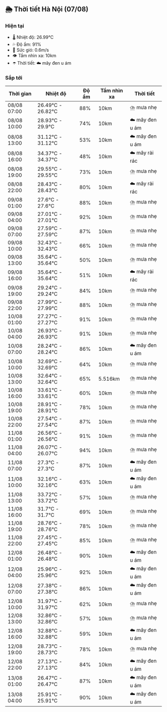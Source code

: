 ## 🌦️ Thời tiết Hà Nội (07/08)

### Hiện tại

- 🌡️ Nhiệt độ: 26.99℃
- 💦 Độ ẩm: 91%
- 💨 Sức gió: 0.6m/s
- 👁️ Tầm nhìn xa: 10km
- ☂️ Thời tiết: ☁️ mây đen u ám

### Sắp tới

| Thời gian | Nhiệt độ | Độ ẩm | Tầm nhìn xa | Thời tiết |
| --- | --- | --- | --- | --- |
| 08/08 07:00 | 26.49℃ - 26.82℃ | 88% | 10km | ⛈️ mưa nhẹ |
| 08/08 10:00 | 28.93℃ - 29.9℃ | 74% | 10km | ☁️ mây đen u ám |
| 08/08 13:00 | 31.12℃ - 31.12℃ | 53% | 10km | ☁️ mây đen u ám |
| 08/08 16:00 | 34.37℃ - 34.37℃ | 48% | 10km | ☁️ mây rải rác |
| 08/08 19:00 | 29.55℃ - 29.55℃ | 73% | 10km | ⛈️ mưa nhẹ |
| 08/08 22:00 | 28.43℃ - 28.43℃ | 80% | 10km | ☁️ mây rải rác |
| 09/08 01:00 | 27.6℃ - 27.6℃ | 88% | 10km | ⛈️ mưa nhẹ |
| 09/08 04:00 | 27.01℃ - 27.01℃ | 92% | 10km | ⛈️ mưa nhẹ |
| 09/08 07:00 | 27.59℃ - 27.59℃ | 87% | 10km | ⛈️ mưa nhẹ |
| 09/08 10:00 | 32.43℃ - 32.43℃ | 66% | 10km | ⛈️ mưa nhẹ |
| 09/08 13:00 | 35.64℃ - 35.64℃ | 50% | 10km | ⛈️ mưa nhẹ |
| 09/08 16:00 | 35.64℃ - 35.64℃ | 51% | 10km | ☁️ mây rải rác |
| 09/08 19:00 | 29.24℃ - 29.24℃ | 84% | 10km | ⛈️ mưa nhẹ |
| 09/08 22:00 | 27.99℃ - 27.99℃ | 88% | 10km | ⛈️ mưa nhẹ |
| 10/08 01:00 | 27.27℃ - 27.27℃ | 91% | 10km | ⛈️ mưa nhẹ |
| 10/08 04:00 | 26.93℃ - 26.93℃ | 91% | 10km | ⛈️ mưa nhẹ |
| 10/08 07:00 | 28.24℃ - 28.24℃ | 86% | 10km | ☁️ mây đen u ám |
| 10/08 10:00 | 32.69℃ - 32.69℃ | 64% | 10km | ⛈️ mưa nhẹ |
| 10/08 13:00 | 32.64℃ - 32.64℃ | 65% | 5.516km | ⛈️ mưa nhẹ |
| 10/08 16:00 | 33.61℃ - 33.61℃ | 60% | 10km | ⛈️ mưa nhẹ |
| 10/08 19:00 | 28.91℃ - 28.91℃ | 78% | 10km | ⛈️ mưa nhẹ |
| 10/08 22:00 | 27.54℃ - 27.54℃ | 87% | 10km | ⛈️ mưa nhẹ |
| 11/08 01:00 | 26.56℃ - 26.56℃ | 91% | 10km | ⛈️ mưa nhẹ |
| 11/08 04:00 | 26.07℃ - 26.07℃ | 94% | 10km | ⛈️ mưa nhẹ |
| 11/08 07:00 | 27.3℃ - 27.3℃ | 87% | 10km | ☁️ mây đen u ám |
| 11/08 10:00 | 32.16℃ - 32.16℃ | 63% | 10km | ☁️ mây đen u ám |
| 11/08 13:00 | 33.72℃ - 33.72℃ | 57% | 10km | ⛈️ mưa nhẹ |
| 11/08 16:00 | 31.7℃ - 31.7℃ | 69% | 10km | ⛈️ mưa nhẹ |
| 11/08 19:00 | 28.76℃ - 28.76℃ | 78% | 10km | ⛈️ mưa nhẹ |
| 11/08 22:00 | 27.45℃ - 27.45℃ | 85% | 10km | ⛈️ mưa nhẹ |
| 12/08 01:00 | 26.48℃ - 26.48℃ | 90% | 10km | ☁️ mây đen u ám |
| 12/08 04:00 | 25.96℃ - 25.96℃ | 92% | 10km | ☁️ mây đen u ám |
| 12/08 07:00 | 27.38℃ - 27.38℃ | 86% | 10km | ☁️ mây đen u ám |
| 12/08 10:00 | 31.97℃ - 31.97℃ | 62% | 10km | ⛈️ mưa nhẹ |
| 12/08 13:00 | 32.86℃ - 32.86℃ | 57% | 10km | ⛈️ mưa nhẹ |
| 12/08 16:00 | 32.88℃ - 32.88℃ | 59% | 10km | ☁️ mây đen u ám |
| 12/08 19:00 | 28.73℃ - 28.73℃ | 78% | 10km | ⛈️ mưa nhẹ |
| 12/08 22:00 | 27.13℃ - 27.13℃ | 84% | 10km | ☁️ mây đen u ám |
| 13/08 01:00 | 26.47℃ - 26.47℃ | 87% | 10km | ☁️ mây đen u ám |
| 13/08 04:00 | 25.91℃ - 25.91℃ | 90% | 10km | ☁️ mây đen u ám |
